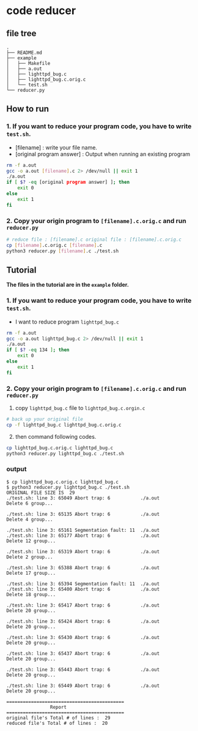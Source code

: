 # code reducer

## file tree

```
.
├── README.md
├── example
│   ├── Makefile
│   ├── a.out
│   ├── lighttpd_bug.c
│   ├── lighttpd_bug.c.orig.c
│   └── test.sh
└── reducer.py
```
## How to run

### 1. If you want to reduce your program code, you have to write ``test.sh``.

- [filename] : write your file name.
- [original program answer] : Output when running an existing program

```bash
rm -f a.out
gcc -o a.out [filename].c 2> /dev/null || exit 1
./a.out
if [ $? -eq [original program answer] ]; then
    exit 0
else
    exit 1
fi

```

### 2. Copy your origin program to ``[filename].c.orig.c`` and run ```reducer.py```

```bash
# reduce file : [filename].c original file : [filename].c.orig.c
cp [filename].c.orig.c [filename].c
python3 reducer.py [filename].c ./test.sh
```

## Tutorial
**The files in the tutorial are in the ``example`` folder.**

### 1. If you want to reduce your program code, you have to write ``test.sh``.

- I want to reduce program ``lighttpd_bug.c``

```bash
rm -f a.out
gcc -o a.out lighttpd_bug.c 2> /dev/null || exit 1
./a.out
if [ $? -eq 134 ]; then
    exit 0
else
    exit 1
fi

```

### 2. Copy your origin program to ``[filename].c.orig.c`` and run ```reducer.py```

1. copy ``lighttpd_bug.c`` file to ``lighttpd_bug.c.orgin.c``


```bash
# back up your original file
cp -f lighttpd_bug.c lighttpd_bug.c.orig.c
```

2. then command following codes.

```bash
cp lighttpd_bug.c.orig.c lighttpd_bug.c
python3 reducer.py lighttpd_bug.c ./test.sh
```

### output

```
$ cp lighttpd_bug.c.orig.c lighttpd_bug.c
$ python3 reducer.py lighttpd_bug.c ./test.sh
ORIGINAL FILE SIZE IS  29
./test.sh: line 3: 65049 Abort trap: 6           ./a.out
Delete 6 group...

./test.sh: line 3: 65135 Abort trap: 6           ./a.out
Delete 4 group...

./test.sh: line 3: 65161 Segmentation fault: 11  ./a.out
./test.sh: line 3: 65177 Abort trap: 6           ./a.out
Delete 12 group...

./test.sh: line 3: 65319 Abort trap: 6           ./a.out
Delete 2 group...

./test.sh: line 3: 65388 Abort trap: 6           ./a.out
Delete 17 group...

./test.sh: line 3: 65394 Segmentation fault: 11  ./a.out
./test.sh: line 3: 65400 Abort trap: 6           ./a.out
Delete 18 group...

./test.sh: line 3: 65417 Abort trap: 6           ./a.out
Delete 20 group...

./test.sh: line 3: 65424 Abort trap: 6           ./a.out
Delete 20 group...

./test.sh: line 3: 65430 Abort trap: 6           ./a.out
Delete 20 group...

./test.sh: line 3: 65437 Abort trap: 6           ./a.out
Delete 20 group...

./test.sh: line 3: 65443 Abort trap: 6           ./a.out
Delete 20 group...

./test.sh: line 3: 65449 Abort trap: 6           ./a.out
Delete 20 group...

===========================================
                Report                     
===========================================
original file's Total # of lines :  29
reduced file's Total # of lines :  20
```

